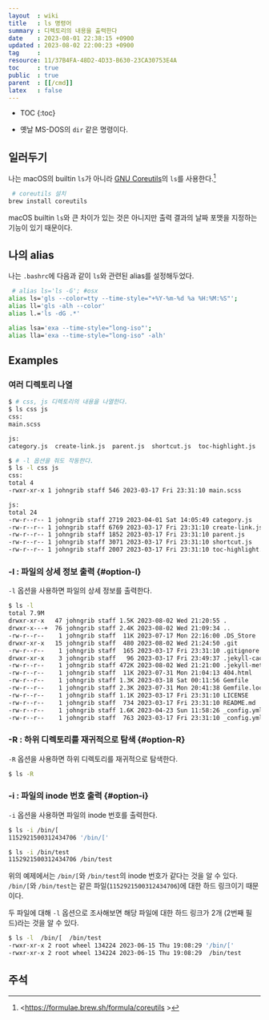 ```yaml
---
layout  : wiki
title   : ls 명령어
summary : 디렉토리의 내용을 출력한다
date    : 2023-08-01 22:38:15 +0900
updated : 2023-08-02 22:00:23 +0900
tag     : 
resource: 11/37B4FA-48D2-4D33-B630-23CA30753E4A
toc     : true
public  : true
parent  : [[/cmd]]
latex   : false
---
```

* TOC
{:toc}

- 옛날 MS-DOS의 `dir` 같은 명령이다.

## 일러두기

나는 macOS의 builtin `ls`가 아니라 [GNU Coreutils]( https://www.gnu.org/software/coreutils/ )의 `ls`를 사용한다.[^coreutils]

```bash
 # coreutils 설치
brew install coreutils
```

macOS builtin `ls`와 큰 차이가 있는 것은 아니지만 출력 결과의 날짜 포맷을 지정하는 기능이 있기 때문이다.

## 나의 alias

나는 `.bashrc`에 다음과 같이 `ls`와 관련된 alias를 설정해두었다.

```bash
 # alias ls='ls -G'; #osx
alias ls='gls --color=tty --time-style="+%Y-%m-%d %a %H:%M:%S"';
alias ll='gls -alh --color'
alias l.='ls -dG .*'

alias lsa='exa --time-style="long-iso"';
alias lla='exa --time-style="long-iso" -alh'
```

## Examples

### 여러 디렉토리 나열

```bash
$ # css, js 디렉토리의 내용을 나열한다.
$ ls css js
css:
main.scss

js:
category.js  create-link.js  parent.js  shortcut.js  toc-highlight.js

$ # -l 옵션을 줘도 작동한다.
$ ls -l css js
css:
total 4
-rwxr-xr-x 1 johngrib staff 546 2023-03-17 Fri 23:31:10 main.scss

js:
total 24
-rw-r--r-- 1 johngrib staff 2719 2023-04-01 Sat 14:05:49 category.js
-rw-r--r-- 1 johngrib staff 6769 2023-03-17 Fri 23:31:10 create-link.js
-rw-r--r-- 1 johngrib staff 1852 2023-03-17 Fri 23:31:10 parent.js
-rw-r--r-- 1 johngrib staff 3071 2023-03-17 Fri 23:31:10 shortcut.js
-rw-r--r-- 1 johngrib staff 2007 2023-03-17 Fri 23:31:10 toc-highlight.js
```

### -l : 파일의 상세 정보 출력 {#option-l}

`-l` 옵션을 사용하면 파일의 상세 정보를 출력한다.

```bash
$ ls -l
total 7.9M
drwxr-xr-x   47 johngrib staff 1.5K 2023-08-02 Wed 21:20:55 .
drwxr-x---+  76 johngrib staff 2.4K 2023-08-02 Wed 21:09:34 ..
-rw-r--r--    1 johngrib staff  11K 2023-07-17 Mon 22:16:00 .DS_Store
drwxr-xr-x   15 johngrib staff  480 2023-08-02 Wed 21:24:50 .git
-rw-r--r--    1 johngrib staff  165 2023-03-17 Fri 23:31:10 .gitignore
drwxr-xr-x    3 johngrib staff   96 2023-03-17 Fri 23:49:37 .jekyll-cache
-rw-r--r--    1 johngrib staff 472K 2023-08-02 Wed 21:21:00 .jekyll-metadata
-rw-r--r--    1 johngrib staff  11K 2023-07-31 Mon 21:04:13 404.html
-rw-r--r--    1 johngrib staff 1.3K 2023-03-18 Sat 00:11:56 Gemfile
-rw-r--r--    1 johngrib staff 2.3K 2023-07-31 Mon 20:41:38 Gemfile.lock
-rw-r--r--    1 johngrib staff 1.1K 2023-03-17 Fri 23:31:10 LICENSE
-rw-r--r--    1 johngrib staff  734 2023-03-17 Fri 23:31:10 README.md
-rw-r--r--    1 johngrib staff 1.6K 2023-04-23 Sun 11:58:26 _config.yml
-rw-r--r--    1 johngrib staff  763 2023-03-17 Fri 23:31:10 _config.yml.sample
```

### -R : 하위 디렉토리를 재귀적으로 탐색 {#option-R}

`-R` 옵션을 사용하면 하위 디렉토리를 재귀적으로 탐색한다.

```bash
$ ls -R
```

### -i : 파일의 inode 번호 출력 {#option-i}

`-i` 옵션을 사용하면 파일의 inode 번호를 출력한다.

```bash
$ ls -i /bin/[
1152921500312434706 '/bin/['

$ ls -i /bin/test
1152921500312434706 /bin/test
```

위의 예제에서는 `/bin/[`와 `/bin/test`의 inode 번호가 같다는 것을 알 수 있다. `/bin/[`와 `/bin/test`는 같은 파일(`1152921500312434706`)에 대한 하드 링크이기 때문이다.

두 파일에 대해 `-l` 옵션으로 조사해보면 해당 파일에 대한 하드 링크가 2개 (2번째 필드)라는 것을 알 수 있다.

```bash
$ ls -l  /bin/[  /bin/test
-rwxr-xr-x 2 root wheel 134224 2023-06-15 Thu 19:08:29 '/bin/['
-rwxr-xr-x 2 root wheel 134224 2023-06-15 Thu 19:08:29  /bin/test
```

## 주석

[^coreutils]: <https://formulae.brew.sh/formula/coreutils >

